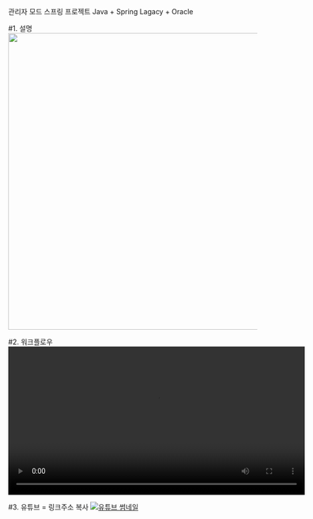 관리자 모드 스프링 프로젝트
Java + Spring Lagacy + Oracle

#1. 설명
<img src="https://github.com/user-attachments/assets/8a99178d-6a05-4d1b-92c0-3599860cdf83" width="800" height="600" />

#2. 워크플로우
<video src="https://github.com/user-attachments/assets/2dacdae3-601f-41af-9984-35f8e2251152" control width="600" />

#3. 유튜브 = 링크주소 복사
<a href ="https://www.youtube.com/watch?v=CQtrGGC_dko">
  <img src ="#" alt ="유튜브 썸네일" />
</a>
